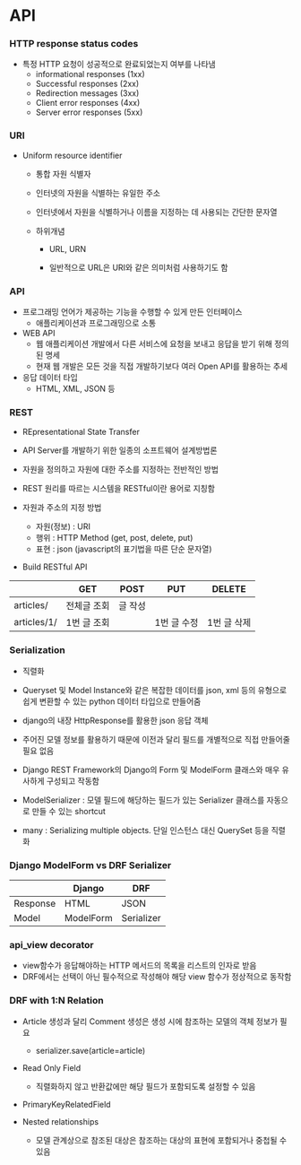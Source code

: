 # API



### HTTP response status codes

- 특정 HTTP 요청이 성공적으로 완료되었는지 여부를 나타냄
  - informational responses (1xx)
  - Successful responses (2xx)
  - Redirection messages (3xx)
  - Client error responses (4xx)
  - Server error responses (5xx)



### URI

- Uniform resource identifier

  - 통합 자원 식별자

  - 인터넷의 자원을 식별하는 유일한 주소

  - 인터넷에서 자원을 식별하거나 이름을 지정하는 데 사용되는 간단한 문자열

  - 하위개념

    - URL, URN

    - 일반적으로 URL은 URI와 같은 의미처럼 사용하기도 함



### API

- 프로그래밍 언어가 제공하는 기능을 수행할 수 있게 만든 인터페이스
  - 애플리케이션과 프로그래밍으로 소통
- WEB API
  - 웹 애플리케이션 개발에서 다른 서비스에 요청을 보내고 응답을 받기 위해 정의된 명세
  - 현재 웹 개발은 모든 것을 직접 개발하기보다 여러 Open API를 활용하는 추세
- 응답 데이터 타입
  - HTML, XML, JSON 등



### REST

- REpresentational State Transfer
- API Server를 개발하기 위한 일종의 소프트웨어 설계방법론
- 자원을 정의하고 자원에 대한 주소를 지정하는 전반적인 방법
- REST 원리를 따르는 시스템을 RESTful이란 용어로 지칭함
- 자원과 주소의 지정 방법
  - 자원(정보) : URI
  - 행위 : HTTP Method (get, post, delete, put)
  - 표현 : json (javascript의 표기법을 따른 단순 문자열)

- Build RESTful API

|             | GET         | POST    | PUT         | DELETE      |
| ----------- | ----------- | ------- | ----------- | ----------- |
| articles/   | 전체글 조회 | 글 작성 |             |             |
| articles/1/ | 1번 글 조회 |         | 1번 글 수정 | 1번 글 삭제 |



### Serialization

- 직렬화
- Queryset 및 Model Instance와 같은 복잡한 데이터를 json, xml 등의 유형으로 쉽게 변환할 수 있는 python 데이터 타입으로 만들어줌
- django의 내장 HttpResponse를 활용한 json 응답 객체
- 주어진 모델 정보를 활용하기 때문에 이전과 달리 필드를 개별적으로 직접 만들어줄 필요 없음

- Django REST Framework의 Django의 Form 및 ModelForm 클래스와 매우 유사하게 구성되고 작동함

- ModelSerializer : 모델 필드에 해당하는 필드가 있는 Serializer 클래스를 자동으로 만들 수 있는 shortcut
- many : Serializing multiple objects. 단일 인스턴스 대신 QuerySet 등을 직렬화

### Django ModelForm vs DRF Serializer

|          | Django    | DRF        |
| -------- | --------- | ---------- |
| Response | HTML      | JSON       |
| Model    | ModelForm | Serializer |



### api_view decorator

- view함수가 응답해야하는 HTTP 메서드의 목록을 리스트의 인자로 받음
- DRF에서는 선택이 아닌 필수적으로 작성해야 해당 view 함수가 정상적으로 동작함



### DRF with 1:N Relation

- Article 생성과 달리 Comment 생성은 생성 시에 참조하는 모델의 객체 정보가 필요
  - serializer.save(article=article)

- Read Only Field
  - 직렬화하지 않고 반환값에만 해당 필드가 포함되도록 설정할 수 있음
- PrimaryKeyRelatedField
- Nested relationships
  - 모델 관계상으로 참조된 대상은 참조하는 대상의 표현에 포함되거나 중첩될 수 있음